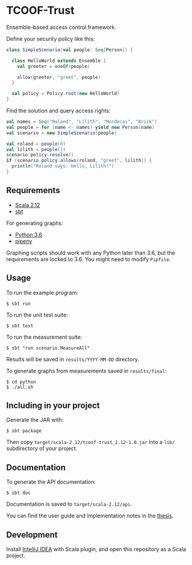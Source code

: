 # TCOOF-Trust

Ensemble-based access control framework.

Define your security policy like this:

```scala
class SimpleScenario(val people: Seq[Person]) {

  class HelloWorld extends Ensemble {
    val greeter = oneOf(people)

    allow(greeter, "greet", people)
  }

  val policy = Policy.root(new HelloWorld)
}
```

Find the solution and query access rights:

```scala
val names = Seq("Roland", "Lilith", "Mordecai", "Brick")
val people = for (name <- names) yield new Person(name)
val scenario = new SimpleScenario(people)

val roland = people(0)
val lilith = people(1)
scenario.policy.resolve()
if (scenario.policy.allows(roland, "greet", lilith)) {
  println("Roland says: Hello, Lilith!")
}
```

## Requirements

* [Scala 2.12](https://www.scala-lang.org/download/2.12.8.html)
* [sbt](https://www.scala-sbt.org/)

For generating graphs:

* [Python 3.6](https://www.python.org/)
* [pipenv](https://github.com/pypa/pipenv)

Graphing scripts should work with any Python later than 3.6, but the requirements are
locked to 3.6. You might need to modify `Pipfile`.

## Usage

To run the example program:

    $ sbt run

To run the unit test suite:

    $ sbt test
   
To run the measurement suite:

    $ sbt "run scenario.MeasureAll"
    
Results will be saved in `results/YYYY-MM-DD` directory.

To generate graphs from measurements saved in `results/final`:

    $ cd python
    $ ./all.sh
    

## Including in your project

Generate the JAR with:

    $ sbt package
    
Then copy `target/scala-2.12/tcoof-trust_2.12-1.0.jar` into a `lib/` subdirectory of
your project.
    
    
## Documentation

To generate the API documentation:

    $ sbt doc

Documentation is saved to `target/scala-2.12/api`.

You can find the user guide and implementation notes in the [thesis](thesis/thesis.pdf).


## Development

Install [IntelliJ IDEA](https://www.jetbrains.com/idea/) with Scala plugin, and open
this repository as a Scala project.